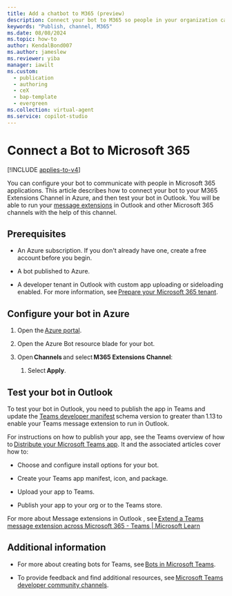 ```yaml
---
title: Add a chatbot to M365 (preview)
description: Connect your bot to M365 so people in your organization can interact with it in Microsoft Copilot Studio preview.
keywords: "Publish, channel, M365"
ms.date: 08/08/2024
ms.topic: how-to
author: KendalBond007
ms.author: jameslew
ms.reviewer: yiba
manager: iawilt
ms.custom:
  - publication
  - authoring
  - ceX
  - bap-template
  - evergreen
ms.collection: virtual-agent
ms.service: copilot-studio
---
```


# Connect a Bot to Microsoft 365

[!INCLUDE [applies-to-v4](includes/applies-to-v4-current.md)]

You can configure your bot to communicate with people in Microsoft 365 applications. This article describes how to connect your bot to your M365 Extensions Channel in Azure, and then test your bot in Outlook. You will be able to run your [message extensions](/microsoftteams/platform/messaging-extensions/what-are-messaging-extensions?tabs=dotnet) in Outlook and other Microsoft 365 channels with the help of this channel.

## Prerequisites

- An Azure subscription. If you don't already have one, create a free account before you begin.

- A bot published to Azure.

- A developer tenant in Outlook with custom app uploading or sideloading enabled. For more information, see [Prepare your Microsoft 365 tenant](/microsoftteams/platform/concepts/build-and-test/prepare-your-o365-tenant).

## Configure your bot in Azure

1. Open the [Azure portal](https://ms.portal.azure.com/#home).

2. Open the Azure Bot resource blade for your bot.

3. Open **Channels** and select **M365 Extensions Channel**:

   1. Select **Apply**.

## Test your bot in Outlook

To test your bot in Outlook, you need to publish the app in Teams and update the [Teams developer manifest](/microsoftteams/platform/resources/schema/manifest-schema) schema version to greater than 1.13 to enable your Teams message extension to run in Outlook.

For instructions on how to publish your app, see the Teams overview of how to [Distribute your Microsoft Teams app](/microsoftteams/platform/concepts/deploy-and-publish/apps-publish-overview). It and the associated articles cover how to:

- Choose and configure install options for your bot.

- Create your Teams app manifest, icon, and package.

- Upload your app to Teams.

- Publish your app to your org or to the Teams store.

For more about Message extensions in Outlook , see [Extend a Teams message extension across Microsoft 365 - Teams | Microsoft Learn](/microsoftteams/platform/m365-apps/extend-m365-teams-message-extension?tabs=manifest-teams-toolkit)

## Additional information

- For more about creating bots for Teams, see [Bots in Microsoft Teams](/microsoftteams/platform/bots/what-are-bots).

- To provide feedback and find additional resources, see [Microsoft Teams developer community channels](/microsoftteams/platform/feedback).
